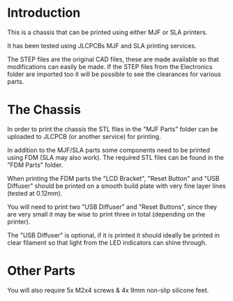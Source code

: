 # Introduction

This is a chassis that can be printed using either MJF or SLA printers.

It has been tested using JLCPCBs MJF and SLA printing services.

The STEP files are the original CAD files, these are made available so that modifications can easily be made. If the STEP files from the Electronics folder are imported too it will be possible to see the clearances for various parts.


# The Chassis

In order to print the chassis the STL files in the "MJF Parts" folder can be uploaded to JLCPCB (or another service) for printing.

In addition to the MJF/SLA parts some components need to be printed using FDM (SLA may also work). The required STL files can be found in the "FDM Parts" folder.

When printing the FDM parts the "LCD Bracket", "Reset Button" and "USB Diffuser" should be printed on a smooth build plate with very fine layer lines (tested at 0.12mm).

You will need to print two "USB Diffuser" and "Reset Buttons", since they are very small it may be wise to print three in total (depending on the printer).

The "USB Diffuser" is optional, if it is printed it should ideally be printed in clear filament so that light from the LED indicators can shine through.

# Other Parts

You will also require 5x M2x4 screws & 4x 9mm non-slip silicone feet.
